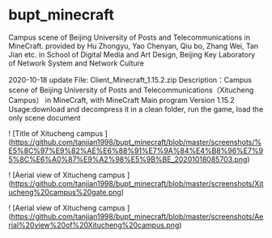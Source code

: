 # bupt_minecraft
Campus scene of Beijing University of Posts and Telecommunications in MineCraft. provided by Hu Zhongyu, Yao Chenyan, Qiu bo, Zhang Wei, Tan Jian etc. in School of Digital Media and Art Design, Beijing Key Laboratory of Network System and Network Culture

2020-10-18 update
File: Client_Minecraft_1.15.2.zip
Description：Campus scene of Beijing University of Posts and Telecommunications（Xitucheng Campus） in MineCraft, with MineCraft Main program Version 1.15.2
Usage:download and decompress it in a clean folder, run the game, load the only scene document

! [Title of Xitucheng campus ] (https://github.com/tanjian1998/bupt_minecraft/blob/master/screenshots/%E5%8C%97%E9%82%AE%E6%88%91%E7%9A%84%E4%B8%96%E7%95%8C%E6%A0%87%E9%A2%98%E5%9B%BE_20201018085703.png)

! [Aerial view of Xitucheng campus ] (https://github.com/tanjian1998/bupt_minecraft/blob/master/screenshots/Xitucheng%20campus%20gate.png)

! [Aerial view of Xitucheng campus ] (https://github.com/tanjian1998/bupt_minecraft/blob/master/screenshots/Aerial%20view%20of%20Xitucheng%20campus.png)
